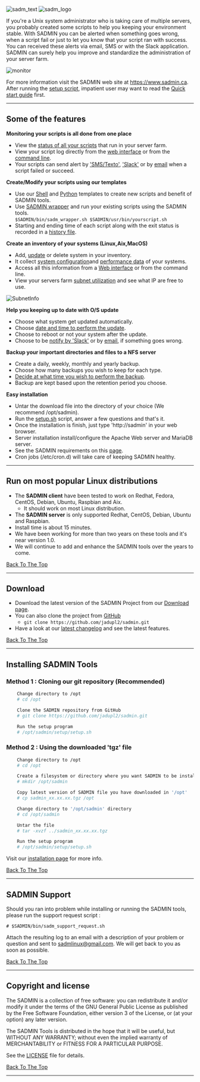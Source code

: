 <a name="top_of_page"></a> 

![sadm_text](https://sadmin.ca/assets/img/logo/sadmin_logo_88x88.png "SADMIN Logo")
![sadm_logo](https://sadmin.ca/assets/img/logo/sadmin_text_343x93.png "SADMIN Text Logo")

If you're a Unix system administrator who is taking care of multiple servers, you probably 
created some scripts to help you keeping your environment stable. 
With SADMIN you can be alerted when something goes wrong, when a script fail or just to let you 
know that your script ran with success. You can received these alerts via email, SMS or with the
Slack application. 
SADMIN can surely help you improve and standardize the administration of your server farm.

![monitor](https://sadmin.ca/assets/img/index_monitor.png "SADMIN monitor page")

For more information visit the SADMIN web site at <https://www.sadmin.ca>.  
After running the [setup script](https://sadmin.ca/_pages/man/sadm-setup-sh), impatient user may want to read the 
[Quick start guide](https://sadmin.ca/_pages/quickstart/) first.

---

## Some of the features

  
**Monitoring your scripts is all done from one place**   

* View the [status of all your scripts](https://sadmin.ca/assets/img/webui/scripts_status.png) that run in your server farm.  
* View your script log directly from the [web interface](https://sadmin.ca/assets/img/webui/view_logs.png) or from the [command line](https://sadmin.ca/assets/img/cmdline/cat_log.png).  
* Your scripts can send alert by ['SMS/Texto'](https://sadmin.ca/assets/img/sms/textbelt_step10_sms_receive.png), ['Slack'](https://sadmin.ca/assets/img/slack/slack_warning.png) or by [email](https://sadmin.ca/assets/img/mail/sysmon_mail_notification.png)  when a script failed or succeed.   


**Create/Modify your scripts using our templates**  

* Use our [Shell](https://sadmin.ca/_pages/man/sadm-template-sh) and [Python](https://sadmin.ca/_pages/man/sadm-template-py) 
templates to create new scripts and benefit of SADMIN tools.  
* Use [SADMIN wrapper](https://sadmin.ca/_pages/man/sadm-wrapper) and run your existing scripts using the SADMIN tools.  
  `$SADMIN/bin/sadm_wrapper.sh $SADMIN/usr/bin/yourscript.sh`  
* Starting and ending time of each script along with the exit status is recorded in a 
[history file](https://sadmin.ca/assets/img/files/rch_file_format.png). 


**Create an inventory of your systems (Linux,Aix,MacOS)**  
* Add, [update](https://www.sadmin.ca/img/sadm_server_update.png) or delete system in your inventory.  
* It collect [system configuration](https://www.sadmin.ca/img/sadmin_web_interface.png)and [performance data](https://www.sadmin.ca/img/sadm_nmon_rrd_update_cpu_graph.png) of your systems.  
* Access all this information from a [Web interface](https://www.sadmin.ca/img/sadmin_main_screen.png) or from the command line.  
* View your servers farm [subnet utilization](https://www.sadmin.ca/img/sadm_view_subnet.png) and see what IP are free to use.  

![SubnetInfo](https://sadmin.ca/assets/img/webui/view_subnet.png "SADMIN Subnet Information")


**Help you keeping up to date with O/S update**  
* Choose what system get updated automatically.  
* Choose [date and time to perform the update](https://www.sadmin.ca/img/sadm_osupdate_screen.png).  
* Choose to reboot or not your system after the update.  
* Choose to be [notify by 'Slack'](https://www.sadmin.ca/img/slack_warning.png) or by [email](https://www.sadmin.ca/img/mail_notification.png), if something goes wrong.  


**Backup your important directories and files to a NFS server**  
* Create a daily, weekly, monthly and yearly backup.  
* Choose how many backups you wish to keep for each type.  
* [Decide at what time you wish to perform the backup](https://sadmin.ca/img/sadm_server_backup.png).  
* Backup are kept based upon the retention period you choose.  


**Easy installation**  
* Untar the download file into the directory of your choice (We recommend /opt/sadmin).  
* Run the [setup.sh](https://sadmin.ca/_pages/man/install_guide) script, answer a few questions and that's it.  
* Once the installation is finish, just type 'http://sadmin' in your web browser.  
* Server installation install/configure the Apache Web server and MariaDB server.  
* See the SADMIN requirements on this [page](https://sadmin.ca/_pages/requirements).  
* Cron jobs (/etc/cron.d) will take care of keeping SADMIN healthy.



---

## Run on most popular Linux distributions  

* The **SADMIN client** have been tested to work on Redhat, Fedora, CentOS, Debian, Ubuntu, Raspbian and Aix.
  * It should work on most Linux distribution.
* The **SADMIN server**  is only supported Redhat, CentOS, Debian, Ubuntu and Raspbian. 
* Install time is about 15 minutes.
* We have been working for more than two years on these tools and it's near version 1.0. 
* We will continue to add and enhance the SADMIN tools over the years to come.  

[Back To The Top](#top_of_page)


---

## Download

* Download the latest version of the SADMIN Project from our [Download page](https://sadmin.ca/_pages/download/).
* You can also clone the project from [GitHub](https://github.com/jadupl2/sadmin)
    * `git clone https://github.com/jadupl2/sadmin.git`  
* Have a look at our [latest changelog](https://sadmin.ca/_pages/changelog/) and see the latest features.

[Back To The Top](#top_of_page)


---

## Installing SADMIN Tools

### Method 1 : Cloning our git repository (Recommended)

```bash
    Change directory to /opt
    # cd /opt

    Clone the SADMIN repository from GitHub
    # git clone https://github.com/jadupl2/sadmin.git  

    Run the setup program
    # /opt/sadmin/setup/setup.sh
```


### Method 2 : Using the downloaded 'tgz' file

```bash
    Change directory to /opt
    # cd /opt

    Create a filesystem or directory where you want SADMIN to be install
    # mkdir /opt/sadmin

    Copy latest version of SADMIN file you have downloaded in '/opt'  
    # cp sadmin_xx.xx.xx.tgz /opt  

    Change directory to '/opt/sadmin' directory  
    # cd /opt/sadmin  

    Untar the file
    # tar -xvzf ../sadmin_xx.xx.xx.tgz

    Run the setup program
    # /opt/sadmin/setup/setup.sh
```

Visit our [installation page](https://sadmin.ca/_pages/install/) for more info.

[Back To The Top](#top_of_page)   

---

## SADMIN Support
Should you ran into problem while installing or running the SADMIN tools, please run the 
support request script :

```
# $SADMIN/bin/sadm_support_request.sh
```

Attach the resulting log to an email with a description of your problem or question and sent to 
[sadmlinux@gmail.com](mailto:sadmlinux@gmail.com).
We will get back to you as soon as possible.

[Back To The Top](#top_of_page)

---

## Copyright and license
The SADMIN is a collection of free software: you can redistribute it and/or modify it under the 
terms of the GNU General Public License as published by the Free Software Foundation, either 
version 3 of the License, or (at your option) any later version. 

The SADMIN Tools is distributed in the hope that it will be useful, but WITHOUT ANY WARRANTY; 
without even the implied warranty of MERCHANTABILITY or FITNESS FOR A PARTICULAR PURPOSE.  

See the [LICENSE](LICENSE) file for details.

[Back To The Top](#top_of_page)

---

